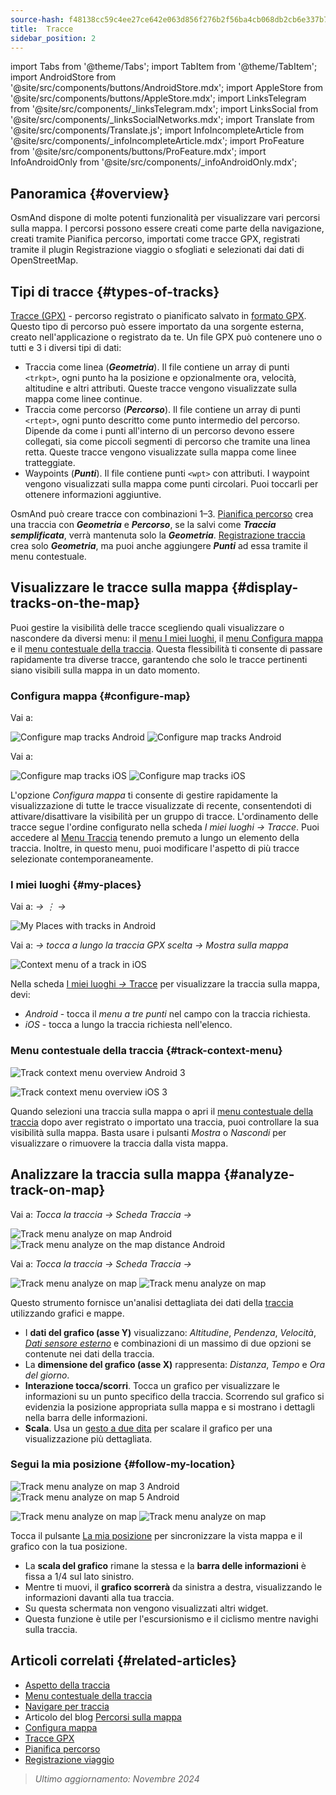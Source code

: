 ```yaml
---
source-hash: f48138cc59c4ee27ce642e063d856f276b2f56ba4cb068db2cb6e337b797c4c1
title:  Tracce
sidebar_position: 2
---
```

import Tabs from '@theme/Tabs';
import TabItem from '@theme/TabItem';
import AndroidStore from '@site/src/components/buttons/AndroidStore.mdx';
import AppleStore from '@site/src/components/buttons/AppleStore.mdx';
import LinksTelegram from '@site/src/components/_linksTelegram.mdx';
import LinksSocial from '@site/src/components/_linksSocialNetworks.mdx';
import Translate from '@site/src/components/Translate.js';
import InfoIncompleteArticle from '@site/src/components/_infoIncompleteArticle.mdx';
import ProFeature from '@site/src/components/buttons/ProFeature.mdx';
import InfoAndroidOnly from '@site/src/components/_infoAndroidOnly.mdx';



## Panoramica {#overview}

OsmAnd dispone di molte potenti funzionalità per visualizzare vari percorsi sulla mappa. I percorsi possono essere creati come parte della navigazione, creati tramite Pianifica percorso, importati come tracce GPX, registrati tramite il plugin Registrazione viaggio o sfogliati e selezionati dai dati di OpenStreetMap.


## Tipi di tracce {#types-of-tracks}

[Tracce (GPX)](#display-tracks-on-the-map) - percorso registrato o pianificato salvato in [formato GPX](https://en.wikipedia.org/wiki/GPS_Exchange_Format). Questo tipo di percorso può essere importato da una sorgente esterna, creato nell'applicazione o registrato da te. Un file GPX può contenere uno o tutti e 3 i diversi tipi di dati:

- Traccia come linea (***Geometria***). Il file contiene un array di punti ```<trkpt>```, ogni punto ha la posizione e opzionalmente ora, velocità, altitudine e altri attributi. Queste tracce vengono visualizzate sulla mappa come linee continue.
- Traccia come percorso (***Percorso***). Il file contiene un array di punti ```<rtept>```, ogni punto descritto come punto intermedio del percorso. Dipende da come i punti all'interno di un percorso devono essere collegati, sia come piccoli segmenti di percorso che tramite una linea retta. Queste tracce vengono visualizzate sulla mappa come linee tratteggiate.
- Waypoints (***Punti***). Il file contiene punti ```<wpt>``` con attributi. I waypoint vengono visualizzati sulla mappa come punti circolari. Puoi toccarli per ottenere informazioni aggiuntive.

OsmAnd può creare tracce con combinazioni 1–3. [Pianifica percorso](../../plan-route/create-route.md) crea una traccia con ***Geometria*** e ***Percorso***, se la salvi come ***Traccia semplificata***, verrà mantenuta solo la ***Geometria***. [Registrazione traccia](../../plugins/trip-recording.md#new-track-recording) crea solo ***Geometria***, ma puoi anche aggiungere ***Punti*** ad essa tramite il menu contestuale.


## Visualizzare le tracce sulla mappa {#display-tracks-on-the-map}

Puoi gestire la visibilità delle tracce scegliendo quali visualizzare o nascondere da diversi menu: il [menu I miei luoghi](#my-places), il [menu Configura mappa](#configure-map) e il [menu contestuale della traccia](#track-context-menu). Questa flessibilità ti consente di passare rapidamente tra diverse tracce, garantendo che solo le tracce pertinenti siano visibili sulla mappa in un dato momento.

### Configura mappa {#configure-map}

<Tabs groupId="operating-systems" queryString="current-os">

<TabItem value="android" label="Android">

Vai a: *<Translate android="true" ids="shared_string_menu,configure_map,shared_string_show,show_gpx"/>*

![Configure map tracks Android](@site/static/img/map/tracks_and_routes/tracks_and_routes_display_1_andr.png)   ![Configure map tracks Android](@site/static/img/map/tracks_and_routes/tracks_and_routes_display_andr.png)  

</TabItem>

<TabItem value="ios" label="iOS">

Vai a: *<Translate ios="true" ids="shared_string_menu,configure_map,shared_string_gpx_tracks"/>*

![Configure map tracks iOS](@site/static/img/personal/tracks/follow_track_1_ios.png)  ![Configure map tracks iOS](@site/static/img/personal/tracks/configure_map_track_menu_ios.png)

</TabItem>

</Tabs>

L'opzione *Configura mappa* ti consente di gestire rapidamente la visualizzazione di tutte le tracce visualizzate di recente, consentendoti di attivare/disattivare la visibilità per un gruppo di tracce. L'ordinamento delle tracce segue l'ordine configurato nella scheda *I miei luoghi → Tracce*. Puoi accedere al [Menu Traccia](../../personal/tracks/manage-tracks.md#track-menu) tenendo premuto a lungo un elemento della traccia. Inoltre, in questo menu, puoi modificare l'aspetto di più tracce selezionate contemporaneamente.

### I miei luoghi {#my-places}

<Tabs groupId="operating-systems" queryString="current-os">

<TabItem value="android" label="Android">

Vai a: *<Translate android="true" ids="shared_string_menu,shared_string_my_places,shared_string_gpx_files"/> → &#8942; → <Translate android="true" ids="shared_string_show_on_map"/>*

![My Places with tracks in Android](@site/static/img/personal/tracks/one_track_menu_andr.png)

</TabItem>

<TabItem value="ios" label="iOS">

Vai a: *<Translate ios="true" ids="shared_string_menu,shared_string_my_places,shared_string_gpx_tracks"/> → tocca a lungo la traccia GPX scelta → Mostra sulla mappa*

![Context menu of a track in iOS](@site/static/img/personal/tracks/one_track_menu_ios.png)

</TabItem>

</Tabs>

Nella scheda [I miei luoghi *→* Tracce](../../personal/tracks/manage-tracks.md#manage-tracks) per visualizzare la traccia sulla mappa, devi:

- *Android* - tocca il *menu a tre punti* nel campo con la traccia richiesta.
- *iOS* - tocca a lungo la traccia richiesta nell'elenco.


### Menu contestuale della traccia {#track-context-menu}

<Tabs groupId="operating-systems" queryString="current-os">

<TabItem value="android" label="Android">

![Track context menu overview Android 3](@site/static/img/personal/tracks/track_context_overview_andr_3.png)

</TabItem>

<TabItem value="ios" label="iOS">

![Track context menu overview iOS 3](@site/static/img/personal/tracks/track_context_overview_ios_3.png)

</TabItem>

</Tabs>

Quando selezioni una traccia sulla mappa o apri il [menu contestuale della traccia](./track-context-menu.md) dopo aver registrato o importato una traccia, puoi controllare la sua visibilità sulla mappa. Basta usare i pulsanti *Mostra* o *Nascondi* per visualizzare o rimuovere la traccia dalla vista mappa.


## Analizzare la traccia sulla mappa {#analyze-track-on-map}

<Tabs groupId="operating-systems" queryString="current-os">

<TabItem value="android" label="Android">

Vai a: *Tocca la traccia → Scheda Traccia → <Translate android="true" ids="analyze_on_map"/>*  

![Track menu analyze on map Android](@site/static/img/personal/tracks/analyze_track_on_map_andr.png)    ![Track menu analyze on the map distance Android](@site/static/img/personal/tracks/analyze_track_on_map_distance_andr.png)

</TabItem>

<TabItem value="ios" label="iOS">

Vai a: *Tocca la traccia → Scheda Traccia → <Translate ios="true" ids="analyze_on_map"/>*  

![Track menu analyze on map](@site/static/img/personal/tracks/track_analyze_ios.png)  ![Track menu analyze on map ](@site/static/img/personal/tracks/track_analyze_on_map_ios.png)

</TabItem>

</Tabs>

Questo strumento fornisce un'analisi dettagliata dei dati della [traccia](../../map/tracks/track-context-menu.md#options) utilizzando grafici e mappe.

- I **dati del grafico (asse Y)** visualizzano: *Altitudine*, *Pendenza*, *Velocità*, [*Dati sensore esterno*](../../plugins/external-sensors.md) e combinazioni di un massimo di due opzioni se contenute nei dati della traccia.
- La **dimensione del grafico (asse X)** rappresenta: *Distanza*, *Tempo* e *Ora del giorno*.
- **Interazione tocca/scorri**. Tocca un grafico per visualizzare le informazioni su un punto specifico della traccia. Scorrendo sul grafico si evidenzia la posizione appropriata sulla mappa e si mostrano i dettagli nella barra delle informazioni.
- **Scala**. Usa un [gesto a due dita](../../map/interact-with-map.md#gestures) per scalare il grafico per una visualizzazione più dettagliata.


### Segui la mia posizione {#follow-my-location}

<Tabs groupId="operating-systems" queryString="current-os">

<TabItem value="android" label="Android">

![Track menu analyze on map 3 Android](@site/static/img/personal/tracks/track_analyze_on_map_3_android.png) ![Track menu analyze on map 5 Android](@site/static/img/personal/tracks/track_analyze_on_map_5_android.png)

</TabItem>

<TabItem value="ios" label="iOS">

![Track menu analyze on map](@site/static/img/personal/tracks/track_follow_my_location_3_ios.png)  ![Track menu analyze on map ](@site/static/img/personal/tracks/track_follow_my_location_4_ios.png)

</TabItem>

</Tabs>

Tocca il pulsante [La mia posizione](../../map/interact-with-map.md#my-location-and-zoom) per sincronizzare la vista mappa e il grafico con la tua posizione.

- La **scala del grafico** rimane la stessa e la **barra delle informazioni** è fissa a 1/4 sul lato sinistro.
- Mentre ti muovi, il **grafico scorrerà** da sinistra a destra, visualizzando le informazioni davanti alla tua traccia.
- Su questa schermata non vengono visualizzati altri widget.
- Questa funzione è utile per l'escursionismo e il ciclismo mentre navighi sulla traccia.  


## Articoli correlati {#related-articles}

- [Aspetto della traccia](./appearance.md)
- [Menu contestuale della traccia](./track-context-menu.md)
- [Navigare per traccia](../../navigation/setup/gpx-navigation.md)
- Articolo del blog [Percorsi sulla mappa](https://docs.osmand.net/blog/routes)
- [Configura mappa](../../map/configure-map-menu.md)  
- [Tracce GPX](../../personal/tracks/index.md)  
- [Pianifica percorso](../../plan-route/index.md)  
- [Registrazione viaggio](../../plugins/trip-recording.md)

> *Ultimo aggiornamento: Novembre 2024*